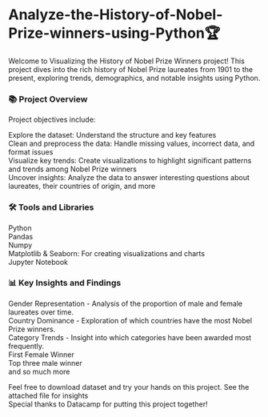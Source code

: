 # Analyze-the-History-of-Nobel-Prize-winners-using-Python🏆
Welcome to Visualizing the History of Nobel Prize Winners project! This project dives into the rich history of Nobel Prize laureates from 1901 to the present, exploring trends, demographics, and notable insights using Python.

### 📚 Project Overview
Project objectives include:

Explore the dataset: Understand the structure and key features<br>
Clean and preprocess the data: Handle missing values, incorrect data, and format issues<br>
Visualize key trends: Create visualizations to highlight significant patterns and trends among Nobel Prize winners<br>
Uncover insights: Analyze the data to answer interesting questions about laureates, their countries of origin, and more<br>

### 🛠️ Tools and Libraries
Python<br>
Pandas<br>
Numpy<br>
Matplotlib & Seaborn: For creating visualizations and charts<br>
Jupyter Notebook<br>

### 📊 Key Insights and Findings
Gender Representation - Analysis of the proportion of male and female laureates over time.<br>
Country Dominance - Exploration of which countries have the most Nobel Prize winners.<br>
Category Trends - Insight into which categories have been awarded most frequently.<br>
First Female Winner<br>
Top three male winner<br>
and so much more

Feel free to download dataset and try your hands on this project. See the attached file for insights <br>
Special thanks to Datacamp for putting this project together!
